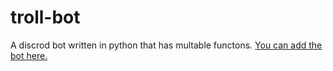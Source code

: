 # troll-bot
A discrod bot written in python that has multable functons.
[You can add the bot here.](https://discord.com/oauth2/authorize?client_id=702906230703783957&permissions=8&scope=bot)
